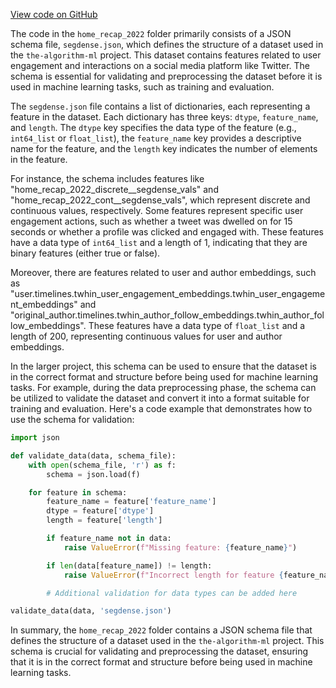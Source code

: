 [View code on GitHub](https://github.com/twitter/the-algorithm-ml/tree/master/.autodoc/docs/json/projects/home/recap/config/home_recap_2022)

The code in the `home_recap_2022` folder primarily consists of a JSON schema file, `segdense.json`, which defines the structure of a dataset used in the `the-algorithm-ml` project. This dataset contains features related to user engagement and interactions on a social media platform like Twitter. The schema is essential for validating and preprocessing the dataset before it is used in machine learning tasks, such as training and evaluation.

The `segdense.json` file contains a list of dictionaries, each representing a feature in the dataset. Each dictionary has three keys: `dtype`, `feature_name`, and `length`. The `dtype` key specifies the data type of the feature (e.g., `int64_list` or `float_list`), the `feature_name` key provides a descriptive name for the feature, and the `length` key indicates the number of elements in the feature.

For instance, the schema includes features like "home_recap_2022_discrete__segdense_vals" and "home_recap_2022_cont__segdense_vals", which represent discrete and continuous values, respectively. Some features represent specific user engagement actions, such as whether a tweet was dwelled on for 15 seconds or whether a profile was clicked and engaged with. These features have a data type of `int64_list` and a length of 1, indicating that they are binary features (either true or false).

Moreover, there are features related to user and author embeddings, such as "user.timelines.twhin_user_engagement_embeddings.twhin_user_engagement_embeddings" and "original_author.timelines.twhin_author_follow_embeddings.twhin_author_follow_embeddings". These features have a data type of `float_list` and a length of 200, representing continuous values for user and author embeddings.

In the larger project, this schema can be used to ensure that the dataset is in the correct format and structure before being used for machine learning tasks. For example, during the data preprocessing phase, the schema can be utilized to validate the dataset and convert it into a format suitable for training and evaluation. Here's a code example that demonstrates how to use the schema for validation:

```python
import json

def validate_data(data, schema_file):
    with open(schema_file, 'r') as f:
        schema = json.load(f)

    for feature in schema:
        feature_name = feature['feature_name']
        dtype = feature['dtype']
        length = feature['length']

        if feature_name not in data:
            raise ValueError(f"Missing feature: {feature_name}")

        if len(data[feature_name]) != length:
            raise ValueError(f"Incorrect length for feature {feature_name}")

        # Additional validation for data types can be added here

validate_data(data, 'segdense.json')
```

In summary, the `home_recap_2022` folder contains a JSON schema file that defines the structure of a dataset used in the `the-algorithm-ml` project. This schema is crucial for validating and preprocessing the dataset, ensuring that it is in the correct format and structure before being used in machine learning tasks.
